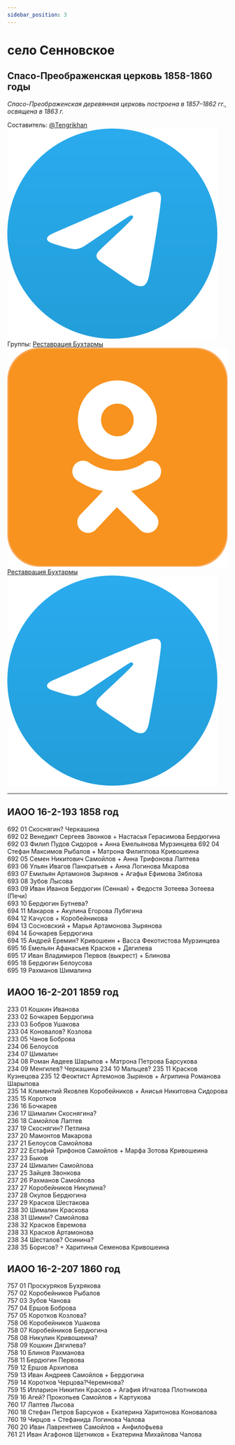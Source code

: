 ```yaml
---
sidebar_position: 3
---
```


# село Сенновское
## Спасо-Преображенская церковь 1858-1860 годы

*Спасо-Преображенская деревянная церковь построена в 1857–1862 гг., освящена в 1863 г.*

Составитель: 
[@Tengrikhan ![Изображение](/img/telegram-logo.svg)](https://t.me/Tengrikhan)  
Группы:  [Реставрация Бухтармы ![Изображение](/img/odnoklassniki.svg)](https://ok.ru/group/70000005578090)   
[Реставрация Бухтармы ![Изображение](/img/telegram-logo.svg)](https://t.me/+eTaUOpb54BY2YWU6)

---
## ИАОО 16-2-193 1858 год
692 01 Скоснягин? Черкашина  
692 02 Венедикт Сергеев Звонков + Настасья Герасимова Бердюгина  
692 03 Филип Пудов Сидоров + Анна Емельянова Мурзинцева 
692 04 Стефан Максимов Рыбалов + Матрона Филиппова Кривошеина  
692 05 Семен Никитович Самойлов + Анна Трифонова Лаптева   
693 06 Ульян Ивагов Панкратьев + Анна Логинова Мкарова   
693 07 Емильян Артамонов Зырянов + Агафья Ефимова Зяблова  
693 08 Зубов Лысова  
693 09 Иван Иванов Бердюгин (Сенная) + Федостя Зотеева Зотеева (Печи)  
693 10 Бердюгин Бутнева?  
694 11 Макаров + Акулина Егорова Лубягина  
694 12 Качусов + Коробейникова  
694 13 Сосновский + Марья Артамонова Зырянова  
694 14 Бочкарев Бердюгина   
694 15 Андрей Еремин? Кривошеин + Васса Фекотистова Мурзинцева   
695 16 Емельян Афанасьев Красков + Дягилева  
695 17 Иван Владимиров Первов (выкрест) + Блинова  
695 18 Бердюгин Белоусова  
695 19 Рахманов Шималина  

## ИАОО 16-2-201 1859 год 
233 01 Кошкин Иванова  
233 02 Бочкарев Бердюгина   
233 03 Бобров Ушакова  
233 04 Коновалов? Козлова  
233 05 Чанов Боброва  
234 06 Белоусов   
234 07 Шималин   
234 08 Роман Авдеев Шарыпов + Матрона Петрова Барсукова  
234 09 Менгилев? Черкашина
234 10 Мальцев? 
235 11 Красков Кузнецова
235 12 Феоктист Артемонов Зырянов + Агрипина Романова Шарыпова  
235 14 Климентий Яковлев Коробейников + Анисья Никитовна Сидорова  
235 15 Коротков   
236 16 Бочкарев   
236 17 Шималин Скоснягина?  
236 18 Самойлов Лаптев  
237 19 Скоснягин? Петлина  
237 20 Мамонтов Макарова  
237 21 Белоусов Самойлова  
237 22 Естафий Трифонов Самойлов + Марфа Зотова Кривошеина  
237 23 Быков   
237 24 Шималин Самойлова  
237 25 Зайцев Звонкова  
237 26 Рахманов Самойлова   
237 27 Коробейников Никулина?  
237 28 Окулов Бердюгина  
237 29 Красков Шестакова  
238 30 Шималин Краскова  
238 31 Шимин? Самойлова  
238 32 Красков Евремова   
238 33 Красков Артамонова  
238 34 Шесталов? Осинина?  
238 35 Борисов? + Харитинья Семенова Кривошеина  

## ИАОО 16-2-207 1860 год
757 01 Проскуряков Бухрякова  
757 02 Коробейников Рыбалов   
757 03 Зубов Чанова  
757 04 Ершов Боброва  
757 05 Коротков Козлова?  
758 06 Коробейников Ушакова  
758 07 Коробейников Бердюгина  
758 08 Никулин Кривошеина?  
758 09 Кошкин Дягилева?  
758 10 Блинов Рахманова   
758 11 Бердюгин Первова  
759 12 Ершов Архипова  
759 13 Иван Андреев Самойлов + Бердюгина   
759 14 Коротков Черцова?Черемнова?  
759 15 Илларион Никитин Красков + Агафия Игнатова Плотникова   
759 16 Агей? Прокопьев Самойлов + Картукова  
760 17 Лаптев Лысова  
760 18 Стефан Петров Барсуков + Екатерина Харитонова Коновалова  
760 19 Чирцов + Стефанида Логинова Чалова  
760 20 Иван Лаврентиев Самойлов + Анфилофьева  
761 21 Иван Агафонов Щетников + Екатерина Михайлова Чалова   
